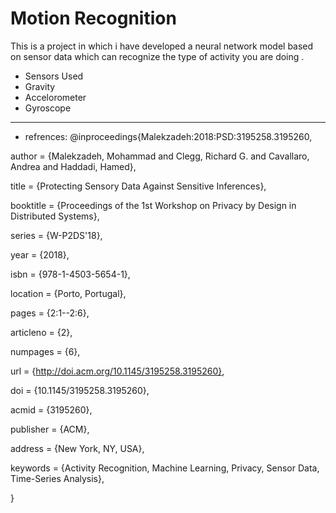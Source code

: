 # Motion Recognition 
This is a project in which i have developed a neural network model based on sensor data which can recognize the type of activity you are doing .
* Sensors Used
*    Gravity
*    Accelorometer
*    Gyroscope
--------

* refrences:
@inproceedings{Malekzadeh:2018:PSD:3195258.3195260,

author = {Malekzadeh, Mohammad and Clegg, Richard G. and Cavallaro, Andrea and Haddadi, Hamed},

title = {Protecting Sensory Data Against Sensitive Inferences},

booktitle = {Proceedings of the 1st Workshop on Privacy by Design in Distributed Systems},

series = {W-P2DS'18},

year = {2018},

isbn = {978-1-4503-5654-1},

location = {Porto, Portugal},

pages = {2:1--2:6},

articleno = {2},

numpages = {6},

url = {http://doi.acm.org/10.1145/3195258.3195260},

doi = {10.1145/3195258.3195260},

acmid = {3195260},

publisher = {ACM},

address = {New York, NY, USA},

keywords = {Activity Recognition, Machine Learning, Privacy, Sensor Data, Time-Series Analysis},

}
